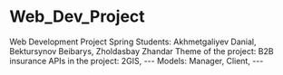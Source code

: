 # Web_Dev_Project
Web Development Project Spring
Students: Akhmetgaliyev Danial, Bektursynov Beibarys, Zholdasbay Zhandar
Theme of the project: B2B insurance
APIs in the project: 2GIS, ---
Models: Manager, Client, ---